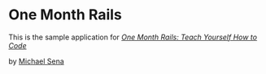 # One Month Rails

This is the sample application for 
[*One Month Rails: Teach Yourself How to Code*](http://onemonthrails.com)

by [Michael Sena](http://www.bunkerbers.com)

